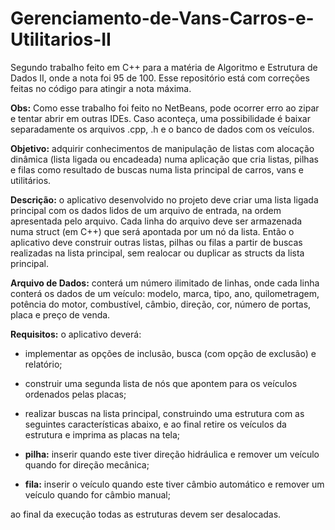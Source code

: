 # Gerenciamento-de-Vans-Carros-e-Utilitarios-II
Segundo trabalho feito em C++ para a matéria de Algoritmo e Estrutura de Dados II, onde a nota foi 95 de 100. Esse repositório está com correções feitas no código para atingir a nota máxima.

**Obs:** Como esse trabalho foi feito no NetBeans, pode ocorrer erro ao zipar e tentar abrir em outras IDEs. Caso aconteça, uma possibilidade é baixar separadamente os arquivos .cpp, .h e o banco de dados com os veículos.


**Objetivo:** adquirir conhecimentos de manipulação de listas com alocação dinâmica (lista ligada ou encadeada) numa aplicação que cria listas, pilhas e filas como resultado de buscas numa lista principal de carros, vans e utilitários.

**Descrição:** o aplicativo desenvolvido no projeto deve criar uma lista ligada principal com os dados lidos de um arquivo de entrada, na ordem apresentada pelo arquivo. Cada linha do arquivo deve ser armazenada numa struct (em C++) que será apontada por um nó da lista. Então o aplicativo deve construir outras listas, pilhas ou filas a partir de buscas realizadas na lista principal, sem realocar
ou duplicar as structs da lista principal.

**Arquivo de Dados:** conterá um número ilimitado de linhas, onde cada linha conterá os dados de um veículo: modelo, marca, tipo, ano, quilometragem, potência do motor, combustível, câmbio, direção, cor, número de portas, placa e preço de venda.

**Requisitos:** o aplicativo deverá:

- implementar as opções de inclusão, busca (com opção de exclusão) e relatório;

- construir uma segunda lista de nós que apontem para os veículos ordenados pelas placas;

- realizar buscas na lista principal, construindo uma estrutura com as seguintes características abaixo, e ao final retire
os veículos da estrutura e imprima as placas na tela;

- **pilha:** inserir quando este tiver direção hidráulica e remover um veículo quando for direção mecânica;

- **fila:** inserir o veículo quando este tiver câmbio automático e remover um veículo quando for câmbio manual;

ao final da execução todas as estruturas devem ser desalocadas.
